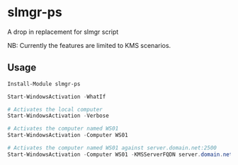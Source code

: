 # slmgr-ps

A drop in replacement for slmgr script

NB: Currently the features are limited to KMS scenarios.

## Usage

```powershell
Install-Module slmgr-ps

Start-WindowsActivation -WhatIf

# Activates the local computer
Start-WindowsActivation -Verbose

# Activates the computer named WS01
Start-WindowsActivation -Computer WS01

# Activates the computer named WS01 against server.domain.net:2500
Start-WindowsActivation -Computer WS01 -KMSServerFQDN server.domain.net -KMSServerPort 2500
```
